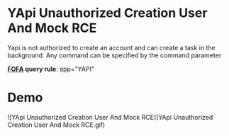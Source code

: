 # YApi Unauthorized Creation User And Mock RCE

Yapi is not authorized to create an account and can create a task in the background. Any command can be specified by the command parameter

**[FOFA](https://fofa.so/result?qbase64=YXBwPSJDaXRyaXgtQURDIg%3D%3D) query rule**: app="YAPI"

# Demo

![YApi Unauthorized Creation User And Mock RCE](YApi Unauthorized Creation User And Mock RCE.gif)